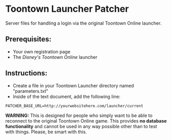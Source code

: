 # Toontown Launcher Patcher
Server files for handling a login via the original Toontown Online launcher.


## Prerequisites:
* Your own registration page
* The *Disney's Toontown Online* launcher

## Instructions:
* Create a file in your Toontown Launcher directory named "parameters.txt"
* Inside of the text document, add the following line:

```
PATCHER_BASE_URL=http://yourwebsitehere.com/launcher/current
```

**WARNING:** This is designed for people who simply want to be able to reconnect to the original Toontown Online game. This provides **no database functionality** and cannot be used in any way possible other than to test with things. Please, be smart with this.
